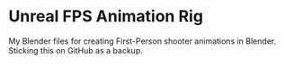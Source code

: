 # Unreal FPS Animation Rig

My Blender files for creating First-Person shooter animations in Blender.
Sticking this on GitHub as a backup.

